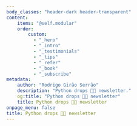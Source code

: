 ```yaml
---
body_classes: "header-dark header-transparent"
content:
    items: "@self.modular"
    order:
        custom:
          - "_hero"
          - "_intro"
          - "_testimonials"
          - "_tips"
          - "_refer"
          - "_book"
          - "_subscribe"
metadata:
    author: "Rodrigo Girão Serrão"
    description: "Python drops 🐍💧 newsletter."
    og:title: "Python drops 🐍💧 newsletter"
    title: Python drops 🐍💧 newsletter
onpage_menu: false
title: Python drops 🐍💧 newsletter
---
```

